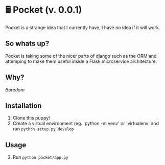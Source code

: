 # 🖩 Pocket (v. 0.0.1)
Pocket is a strange idea that I currently have, I have no idea if it will work.

## So whats up?
Pocket is taking some of the nicer parts of django such as the ORM and attemping to make them useful inside a Flask microservice architecture.

## Why?
*Boredom*

## Installation
1. Clone this puppy!
2. Create a virtual environment (eg. 'python -m venv' or 'virtualenv' and run `python setup.py develop`

## Usage
3. Run `python pocket/app.py`
